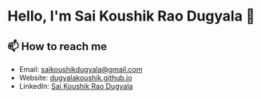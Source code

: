 # Hello, I'm Sai Koushik Rao Dugyala 👋

## 📫 How to reach me

- Email: [saikoushikdugyala@gmail.com](mailto:saikoushikdugyala@gmail.com)
- Website: [dugyalakoushik.github.io](https://github.com/dugyalakoushik)
- LinkedIn: [Sai Koushik Rao Dugyala](https://www.linkedin.com/in/saikoushikraodugyala/)
